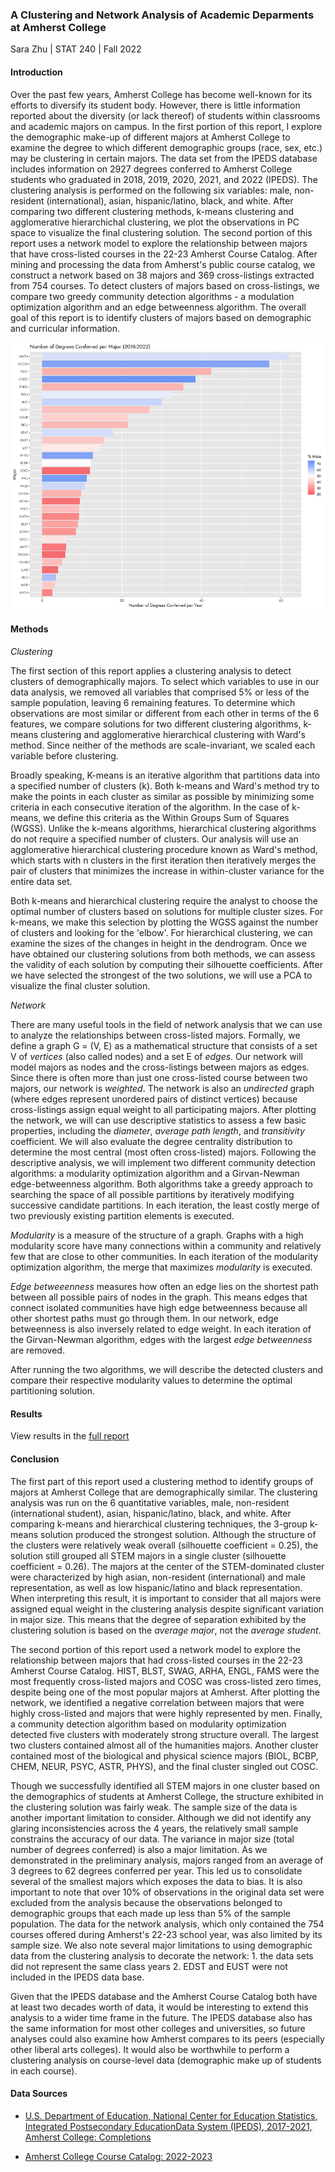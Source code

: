 ### A Clustering and Network Analysis of Academic Deparments at Amherst College
Sara Zhu | STAT 240 | Fall 2022    

#### Introduction

Over the past few years, Amherst College has become well-known for its efforts to diversify its student body. However, there is little information reported about the diversity (or lack thereof) of students within classrooms and academic majors on campus. In the first portion of this report, I explore the demographic make-up of different majors at Amherst College to examine the degree to which different demographic groups (race, sex, etc.) may be clustering in certain majors. The data set from the IPEDS database includes information on 2927 degrees conferred to Amherst College students who graduated in 2018, 2019, 2020, 2021, and 2022 (IPEDS). The clustering analysis is performed on the following six variables: male, non-resident (international), asian, hispanic/latino, black, and white. After comparing two different clustering methods, k-means clustering and agglomerative hierarchichal clustering, we plot the observations in PC space to visualize the final clustering solution. The second portion of this report uses a network model to explore the relationship between majors that have cross-listed courses in the 22-23 Amherst Course Catalog. After mining and processing the data from Amherst's public course catalog, we construct a network based on 38 majors and 369 cross-listings extracted from 754 courses. To detect clusters of majors based on cross-listings, we compare two greedy community detection algorithms - a modulation optimization algorithm and an edge betweenness algorithm. The overall goal of this report is to identify clusters of majors based on demographic and curricular information.



![Degree Distribution (Annual Average)](https://github.com/sazhu24/stat240-report/blob/main/plots/degrees-plot.png)


#### Methods

*Clustering*

The first section of this report applies a clustering analysis to detect clusters of demographically majors. To select which variables to use in our data analysis, we removed all variables that comprised 5% or less of the sample population, leaving 6 remaining features. To determine which observations are most similar or different from each other in terms of the 6 features, we compare solutions for two different clustering algorithms, k-means clustering and agglomerative hierarchical clustering with Ward's method. Since neither of the methods are scale-invariant, we scaled each variable before clustering.

Broadly speaking, K-means is an iterative algorithm that partitions data into a specified number of clusters (k). Both k-means and Ward's method try to make the points in each cluster as similar as possible by minimizing some criteria in each consecutive iteration of the algorithm. In the case of k-means, we define this criteria as the Within Groups Sum of Squares (WGSS). Unlike the k-means algorithms, hierarchical clustering algorithms do not require a specified number of clusters. Our analysis will use an agglomerative hierarchical clustering procedure known as Ward's method, which starts with n clusters in the first iteration then iteratively merges the pair of clusters that minimizes the increase in within-cluster variance for the entire data set. 

Both k-means and hierarchical clustering require the analyst to choose the optimal number of clusters based on solutions for multiple cluster sizes. For k-means, we make this selection by plotting the WGSS against the number of clusters and looking for the 'elbow'. For hierarchical clustering, we can examine the sizes of the changes in height in the dendrogram. Once we have obtained our clustering solutions from both methods, we can assess the validity of each solution by computing their silhouette coefficients. After we have selected the strongest of the two solutions, we will use a PCA to visualize the final cluster solution.


*Network*

There are many useful tools in the field of network analysis that we can use to analyze the relationships between cross-listed majors. Formally, we define a graph G = (V, E) as a mathematical structure that consists of a set V of *vertices* (also called nodes) and a set E of *edges*. Our network will model majors as nodes and the cross-listings between majors as edges. Since there is often more than just one cross-listed course between two majors, our network is *weighted*. The network is also an *undirected* graph (where edges represent unordered pairs of distinct vertices) because cross-listings assign equal weight to all participating majors. After plotting the network, we will can use descriptive statistics to assess a few basic properties, including the *diameter*, *average path length*, and *transitivity* coefficient. We will also evaluate the degree centrality distribution to determine the most central (most often cross-listed) majors. Following the descriptive analysis, we will implement two different community detection algorithms: a modularity optimization algorithm and a Girvan-Newman edge-betweenness algorithm. Both algorithms take a greedy approach to searching the space of all possible partitions by iteratively modifying successive candidate partitions. In each iteration, the least costly merge of two previously existing partition elements is executed.

*Modularity* is a measure of the structure of a graph. Graphs with a high modularity score have many connections within a community and relatively few that are close to other communities. In each iteration of the modularity optimization algorithm, the merge that maximizes *modularity* is executed. 

*Edge betweeenness* measures how often an edge lies on the shortest path between all possible pairs of nodes in the graph. This means edges that connect isolated communities have high edge betweenness because all other shortest paths must go through them. In our network, edge betweenness is also inversely related to edge weight. In each iteration of the Girvan-Newman algorithm, edges with the largest *edge betweenness* are removed. 

After running the two algorithms, we will describe the detected clusters and compare their respective modularity values to determine the optimal partitioning solution.


#### Results 

View results in the [full report](https://github.com/sazhu24/stat240-report/blob/main/final_report.pdf)

<!-- ![Degree Distribution (Annual Average)](https://github.com/sazhu24/stat240-report/blob/main/plots/degrees-plot.png)
![Clustering Solution - PCA](https://github.com/sazhu24/stat240-report/blob/main/plots/clustering-pca.png)
![Network](https://github.com/sazhu24/stat240-report/blob/main/plots/network.png) -->

#### Conclusion 

The first part of this report used a clustering method to identify groups of majors at Amherst College that are demographically similar. The clustering analysis was run on the 6 quantitative variables, male, non-resident (international student), asian, hispanic/latino, black, and white. After comparing k-means and hierarchical clustering techniques, the 3-group k-means solution produced the strongest solution. Although the structure of the clusters were relatively weak overall (silhouette coefficient = 0.25), the solution still grouped all STEM majors in a single cluster (silhouette coefficient = 0.26). The majors at the center of the STEM-dominated cluster were characterized by high asian, non-resident (international) and male representation, as well as low hispanic/latino and black representation. When interpreting this result, it is important to consider that all majors were assigned equal weight in the clustering analysis despite significant variation in major size. This means that the degree of separation exhibited by the clustering solution is based on the *average major*, not the *average student*. 

The second portion of this report used a network model to explore the relationship between majors that had cross-listed courses in the 22-23 Amherst Course Catalog. HIST, BLST, SWAG, ARHA, ENGL, FAMS were the most frequently cross-listed majors and COSC was cross-listed zero times, despite being one of the most popular majors at Amherst. After plotting the network, we identified a negative correlation between majors that were highly cross-listed and majors that were highly represented by men. Finally, a community detection algorithm based on modularity optimization detected five clusters with moderately strong structure overall. The largest two clusters contained almost all of the humanities majors. Another cluster contained most of the biological and physical science majors (BIOL, BCBP, CHEM, NEUR, PSYC, ASTR, PHYS), and the final cluster singled out COSC. 

Though we successfully identified all STEM majors in one cluster based on the demographics of students at Amherst College, the structure exhibited in the clustering solution was fairly weak. The sample size of the data is another important limitation to consider. Although we did not identify any glaring inconsistencies across the 4 years, the relatively small sample constrains the accuracy of our data. The variance in major size (total number of degrees conferred) is also a major limitation. As we demonstrated in the preliminary analysis, majors ranged from an average of 3 degrees to 62 degrees conferred per year. This led us to consolidate several of the smallest majors which exposes the data to bias. It is also important to note that over 10% of observations in the original data set were excluded from the analysis because the observations belonged to demographic groups that each made up less than 5% of the sample population. The data for the network analysis, which only contained the 754 courses offered during Amherst's 22-23 school year, was also limited by its sample size. We also note several major limitations to using demographic data from the clustering analysis to decorate the network: 1. the data sets did not represent the same class years 2. EDST and EUST were not included in the IPEDS data base. 

Given that the IPEDS database and the Amherst Course Catalog both have at least two decades worth of data, it would be interesting to extend this analysis to a wider time frame in the future. The IPEDS database also has the same information for most other colleges and universities, so future analyses could also examine how Amherst compares to its peers (especially other liberal arts colleges). It would also be worthwhile to perform a clustering analysis on course-level data (demographic make up of students in each course).


#### Data Sources 

* [U.S. Department of Education, National Center for Education Statistics, Integrated Postsecondary EducationData System (IPEDS), 2017-2021, Amherst College: Completions](https://nces.ed.gov/ipeds/datacenter/FacsimileView.aspx?surveyNumber=3&unitId=164465&year=2020)

* [Amherst College Course Catalog:  2022-2023](https://www.amherst.edu/academiclife/college-catalog/2223)
